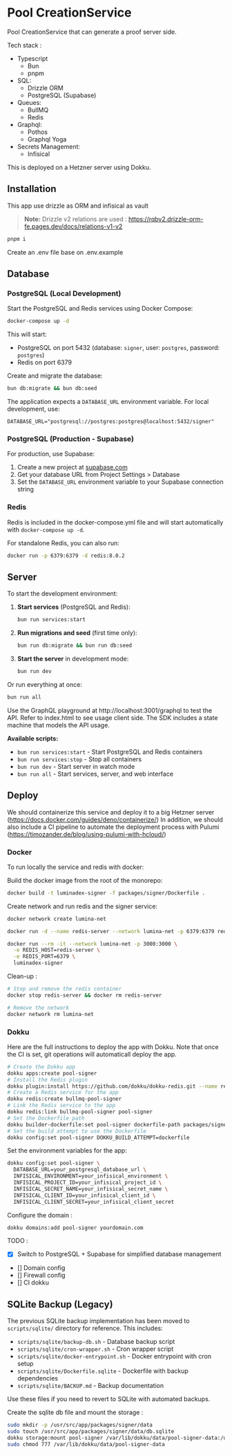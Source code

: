 # Pool CreationService

Pool CreationService that can generate a proof server side.

Tech stack :

- Typescript
  - Bun
  - pnpm
- SQL:
  - Drizzle ORM
  - PostgreSQL (Supabase)
- Queues:
  - BullMQ
  - Redis
- Graphql:
  - Pothos
  - Graphql Yoga
- Secrets Management:
  - Infisical

This is deployed on a Hetzner server using Dokku.

## Installation

This app use drizzle as ORM and infisical as vault

> **Note:** Drizzle v2 relations are used : https://rqbv2.drizzle-orm-fe.pages.dev/docs/relations-v1-v2

```bash
pnpm i
```

Create an .env file base on .env.example

## Database

### PostgreSQL (Local Development)

Start the PostgreSQL and Redis services using Docker Compose:

```bash
docker-compose up -d
```

This will start:

- PostgreSQL on port 5432 (database: `signer`, user: `postgres`, password: `postgres`)
- Redis on port 6379

Create and migrate the database:

```bash
bun db:migrate && bun db:seed
```

The application expects a `DATABASE_URL` environment variable. For local development, use:

```
DATABASE_URL="postgresql://postgres:postgres@localhost:5432/signer"
```

### PostgreSQL (Production - Supabase)

For production, use Supabase:

1. Create a new project at [supabase.com](https://supabase.com)
2. Get your database URL from Project Settings > Database
3. Set the `DATABASE_URL` environment variable to your Supabase connection string

### Redis

Redis is included in the docker-compose.yml file and will start automatically with `docker-compose up -d`.

For standalone Redis, you can also run:

```bash
docker run -p 6379:6379 -d redis:8.0.2
```

## Server

To start the development environment:

1. **Start services** (PostgreSQL and Redis):
   ```bash
   bun run services:start
   ```

2. **Run migrations and seed** (first time only):
   ```bash
   bun run db:migrate && bun run db:seed
   ```

3. **Start the server** in development mode:
   ```bash
   bun run dev
   ```

Or run everything at once:

```bash
bun run all
```

Use the GraphQL playground at http://localhost:3001/graphql to test the API.
Refer to index.html to see usage client side.
The SDK includes a state machine that models the API usage.

**Available scripts:**

- `bun run services:start` - Start PostgreSQL and Redis containers
- `bun run services:stop` - Stop all containers
- `bun run dev` - Start server in watch mode
- `bun run all` - Start services, server, and web interface

## Deploy

We should containerize this service and deploy it to a big Hetzner server
(https://docs.docker.com/guides/deno/containerize/) In addition, we should also
include a CI pipeline to automate the deployment process with Pulumi
(https://timozander.de/blog/using-pulumi-with-hcloud/)

### Docker

To run locally the service and redis with docker:

Build the docker image from the root of the monorepo:

```bash
docker build -t luminadex-signer -f packages/signer/Dockerfile .
```

Create network and run redis and the signer service:

```bash
docker network create lumina-net

docker run -d --name redis-server --network lumina-net -p 6379:6379 redis:8.0.2

docker run --rm -it --network lumina-net -p 3000:3000 \
  -e REDIS_HOST=redis-server \
  -e REDIS_PORT=6379 \
  luminadex-signer
```

Clean-up :

```bash
# Stop and remove the redis container
docker stop redis-server && docker rm redis-server

# Remove the network
docker network rm lumina-net
```

### Dokku

Here are the full instructions to deploy the app with Dokku.
Note that once the CI is set, git operations will automaticall deploy the app.

```bash
# Create the Dokku app
dokku apps:create pool-signer
# Install the Redis plugin
dokku plugin:install https://github.com/dokku/dokku-redis.git --name redis
# Create a Redis service for the app
dokku redis:create bullmq-pool-signer
# Link the Redis service to the app
dokku redis:link bullmq-pool-signer pool-signer
# Set the Dockerfile path
dokku builder-dockerfile:set pool-signer dockerfile-path packages/signer/Dockerfile
# Set the build attempt to use the Dockerfile
dokku config:set pool-signer DOKKU_BUILD_ATTEMPT=dockerfile
```

Set the environment variables for the app:

```bash
dokku config:set pool-signer \
  DATABASE_URL=your_postgresql_database_url \
  INFISICAL_ENVIRONMENT=your_infisical_environment \
  INFISICAL_PROJECT_ID=your_infisical_project_id \
  INFISICAL_SECRET_NAME=your_infisical_secret_name \
  INFISICAL_CLIENT_ID=your_infisical_client_id \
  INFISICAL_CLIENT_SECRET=your_infisical_client_secret
```

Configure the domain :

```bash
dokku domains:add pool-signer yourdomain.com
```

TODO :

- [x] Switch to PostgreSQL + Supabase for simplified database management
- [] Domain config
- [] Firewall config
- [] CI dokku

## SQLite Backup (Legacy)

The previous SQLite backup implementation has been moved to `scripts/sqlite/` directory for reference. This includes:

- `scripts/sqlite/backup-db.sh` - Database backup script
- `scripts/sqlite/cron-wrapper.sh` - Cron wrapper script
- `scripts/sqlite/docker-entrypoint.sh` - Docker entrypoint with cron setup
- `scripts/sqlite/Dockerfile.sqlite` - Dockerfile with backup dependencies
- `scripts/sqlite/BACKUP.md` - Backup documentation

Use these files if you need to revert to SQLite with automated backups.

Create the sqlite db file and mount the storage :

```bash
sudo mkdir -p /usr/src/app/packages/signer/data
sudo touch /usr/src/app/packages/signer/data/db.sqlite
dokku storage:mount pool-signer /var/lib/dokku/data/pool-signer-data:/usr/src/app/packages/signer/data
sudo chmod 777 /var/lib/dokku/data/pool-signer-data
```
